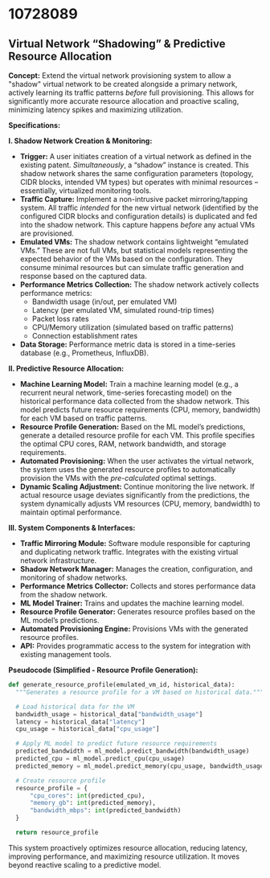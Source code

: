 # 10728089

## Virtual Network “Shadowing” & Predictive Resource Allocation

**Concept:** Extend the virtual network provisioning system to allow a "shadow" virtual network to be created alongside a primary network, actively learning its traffic patterns *before* full provisioning. This allows for significantly more accurate resource allocation and proactive scaling, minimizing latency spikes and maximizing utilization.

**Specifications:**

**I. Shadow Network Creation & Monitoring:**

*   **Trigger:** A user initiates creation of a virtual network as defined in the existing patent. *Simultaneously*, a “shadow” instance is created. This shadow network shares the same configuration parameters (topology, CIDR blocks, intended VM types) but operates with minimal resources – essentially, virtualized monitoring tools.
*   **Traffic Capture:** Implement a non-intrusive packet mirroring/tapping system. All traffic *intended* for the new virtual network (identified by the configured CIDR blocks and configuration details) is duplicated and fed into the shadow network. This capture happens *before* any actual VMs are provisioned.
*   **Emulated VMs:** The shadow network contains lightweight “emulated VMs.” These are not full VMs, but statistical models representing the expected behavior of the VMs based on the configuration. They consume minimal resources but can simulate traffic generation and response based on the captured data.
*   **Performance Metrics Collection:** The shadow network actively collects performance metrics:
    *   Bandwidth usage (in/out, per emulated VM)
    *   Latency (per emulated VM, simulated round-trip times)
    *   Packet loss rates
    *   CPU/Memory utilization (simulated based on traffic patterns)
    *   Connection establishment rates
*   **Data Storage:** Performance metric data is stored in a time-series database (e.g., Prometheus, InfluxDB).

**II. Predictive Resource Allocation:**

*   **Machine Learning Model:** Train a machine learning model (e.g., a recurrent neural network, time-series forecasting model) on the historical performance data collected from the shadow network. This model predicts future resource requirements (CPU, memory, bandwidth) for each VM based on traffic patterns.
*   **Resource Profile Generation:** Based on the ML model’s predictions, generate a detailed resource profile for each VM. This profile specifies the optimal CPU cores, RAM, network bandwidth, and storage requirements.
*   **Automated Provisioning:** When the user activates the virtual network, the system uses the generated resource profiles to automatically provision the VMs with the *pre-calculated* optimal settings.
*   **Dynamic Scaling Adjustment:** Continue monitoring the live network. If actual resource usage deviates significantly from the predictions, the system dynamically adjusts VM resources (CPU, memory, bandwidth) to maintain optimal performance.

**III. System Components & Interfaces:**

*   **Traffic Mirroring Module:**  Software module responsible for capturing and duplicating network traffic. Integrates with the existing virtual network infrastructure.
*   **Shadow Network Manager:**  Manages the creation, configuration, and monitoring of shadow networks.
*   **Performance Metrics Collector:**  Collects and stores performance data from the shadow network.
*   **ML Model Trainer:**  Trains and updates the machine learning model.
*   **Resource Profile Generator:**  Generates resource profiles based on the ML model’s predictions.
*   **Automated Provisioning Engine:** Provisions VMs with the generated resource profiles.
*   **API:** Provides programmatic access to the system for integration with existing management tools.



**Pseudocode (Simplified - Resource Profile Generation):**

```python
def generate_resource_profile(emulated_vm_id, historical_data):
  """Generates a resource profile for a VM based on historical data."""

  # Load historical data for the VM
  bandwidth_usage = historical_data["bandwidth_usage"]
  latency = historical_data["latency"]
  cpu_usage = historical_data["cpu_usage"]

  # Apply ML model to predict future resource requirements
  predicted_bandwidth = ml_model.predict_bandwidth(bandwidth_usage)
  predicted_cpu = ml_model.predict_cpu(cpu_usage)
  predicted_memory = ml_model.predict_memory(cpu_usage, bandwidth_usage)

  # Create resource profile
  resource_profile = {
      "cpu_cores": int(predicted_cpu),
      "memory_gb": int(predicted_memory),
      "bandwidth_mbps": int(predicted_bandwidth)
  }

  return resource_profile
```

This system proactively optimizes resource allocation, reducing latency, improving performance, and maximizing resource utilization. It moves beyond reactive scaling to a predictive model.